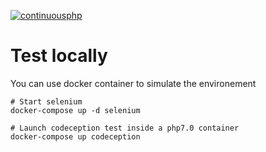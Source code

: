 [![continuousphp](https://img.shields.io/continuousphp/git-hub/continuoustest/test-in-php-project/ci/continuousphp.svg)]()

# Test locally

You can use docker container to simulate the environement

```
# Start selenium
docker-compose up -d selenium

# Launch codeception test inside a php7.0 container
docker-compose up codeception
```

